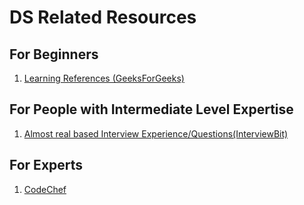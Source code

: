 # DS Related Resources

## For Beginners

1.  [Learning References (GeeksForGeeks)](https://www.geeksforgeeks.org/fundamentals-of-algorithms/)


## For People with Intermediate Level Expertise

1.  [Almost real based Interview Experience/Questions(InterviewBit)](https://www.interviewbit.com/dashboard/)

## For Experts
1.  [CodeChef](https://www.codechef.com/certification/prepare)
